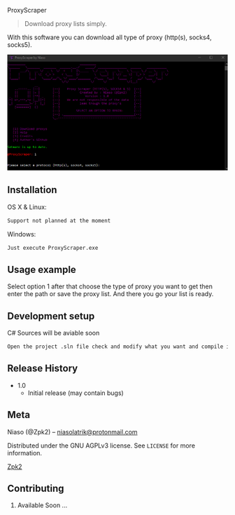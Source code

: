 ProxyScraper
> Download proxy lists simply.

With this software you can download all type of proxy (http(s), socks4, socks5).

![](header.png)

## Installation

OS X & Linux:

```sh
Support not planned at the moment
```

Windows:

```sh
Just execute ProxyScraper.exe
```

## Usage example

Select option 1 after that choose the type of proxy you want to get then enter the path or save the proxy list.
And there you go your list is ready.

## Development setup

C# Sources will be aviable soon

```sh
Open the project .sln file check and modify what you want and compile it
```

## Release History

* 1.0
    * Initial release (may contain bugs)

## Meta

Niaso (@Zpk2) – niasolatrik@protonmail.com

Distributed under the GNU AGPLv3 license. See ``LICENSE`` for more information.

[Zpk2](https://github.com/Zpk2/)

## Contributing

1. Available Soon ...
